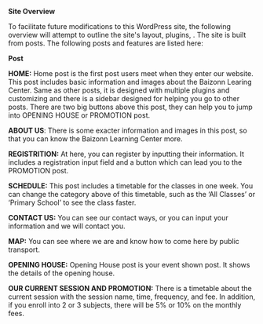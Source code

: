 **Site Overview**

To facilitate future modifications to this WordPress site, the following overview will attempt to outline the site's layout, plugins, . The site is built from posts. The following posts and features are listed here:

**Post**

**HOME:** Home post is the first post users meet when they enter our website. This post includes basic information and images about the Baizonn Learing Center. Same as other posts, it is designed with multiple plugins and customizing and there is a sidebar designed for helping you go to other posts. There are two big buttons above this post, they can help you to jump into OPENING HOUSE or PROMOTION post.

**ABOUT US**: There is some exacter information and images in this post, so that you can know the Baizonn Learning Center more. 

**REGISTRITION:** At here, you can register by inputting their information. It includes a registration input field and a button which can lead you to the PROMOTION post.

**SCHEDULE:** This post includes a timetable for the classes in one week. You can change the category above of this timetable, such as the ‘All Classes’ or ‘Primary School’ to see the class faster.

**CONTACT US:** You can see our contact ways, or you can input your information and we will contact you.

**MAP:** You can see where we are and know how to come here by public transport.

**OPENING HOUSE:** Opening House post is your event shown post. It shows the details of the opening house.

**OUR CURRENT SESSION AND PROMOTION:** There is a timetable about the current session with the session name, time, frequency, and fee. In addition, if you enroll into 2 or 3 subjects, there will be 5% or 10% on the monthly fees.

